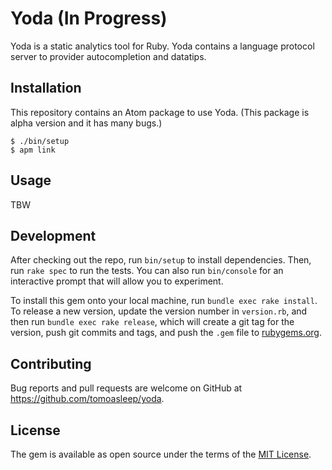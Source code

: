 # Yoda (In Progress)

Yoda is a static analytics tool for Ruby.
Yoda contains a language protocol server to provider autocompletion and datatips.

## Installation

This repository contains an Atom package to use Yoda.
(This package is alpha version and it has many bugs.)

```
$ ./bin/setup
$ apm link
```

## Usage

TBW

## Development

After checking out the repo, run `bin/setup` to install dependencies. Then, run `rake spec` to run the tests. You can also run `bin/console` for an interactive prompt that will allow you to experiment.

To install this gem onto your local machine, run `bundle exec rake install`. To release a new version, update the version number in `version.rb`, and then run `bundle exec rake release`, which will create a git tag for the version, push git commits and tags, and push the `.gem` file to [rubygems.org](https://rubygems.org).

## Contributing

Bug reports and pull requests are welcome on GitHub at https://github.com/tomoasleep/yoda.

## License

The gem is available as open source under the terms of the [MIT License](https://opensource.org/licenses/MIT).
